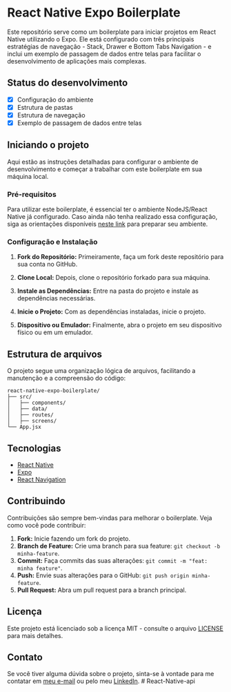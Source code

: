 # React Native Expo Boilerplate

Este repositório serve como um boilerplate para iniciar projetos em React Native utilizando o Expo. Ele está configurado com três principais estratégias de navegação - Stack, Drawer e Bottom Tabs Navigation - e inclui um exemplo de passagem de dados entre telas para facilitar o desenvolvimento de aplicações mais complexas.

## Status do desenvolvimento

- [x] Configuração do ambiente
- [x] Estrutura de pastas
- [x] Estrutura de navegação
- [x] Exemplo de passagem de dados entre telas

## Iniciando o projeto

Aqui estão as instruções detalhadas para configurar o ambiente de desenvolvimento e começar a trabalhar com este boilerplate em sua máquina local.

### Pré-requisitos

Para utilizar este boilerplate, é essencial ter o ambiente NodeJS/React Native já configurado. Caso ainda não tenha realizado essa configuração, siga as orientações disponíveis [neste link](https://www.notion.so/Windows-f715073fc7c446dbaaee2bc313f8741c) para preparar seu ambiente.

### Configuração e Instalação

1. **Fork do Repositório:** Primeiramente, faça um fork deste repositório para sua conta no GitHub.

2. **Clone Local:** Depois, clone o repositório forkado para sua máquina.

3. **Instale as Dependências:** Entre na pasta do projeto e instale as dependências necessárias.

4. **Inicie o Projeto:** Com as dependências instaladas, inicie o projeto.

5. **Dispositivo ou Emulador:** Finalmente, abra o projeto em seu dispositivo físico ou em um emulador.

## Estrutura de arquivos

O projeto segue uma organização lógica de arquivos, facilitando a manutenção e a compreensão do código:

```
react-native-expo-boilerplate/
├── src/
│   ├── components/
│   ├── data/
│   ├── routes/
│   ├── screens/
└── App.jsx
```

## Tecnologias

- [React Native](https://reactnative.dev/)
- [Expo](https://expo.dev/)
- [React Navigation](https://reactnavigation.org/)

## Contribuindo

Contribuições são sempre bem-vindas para melhorar o boilerplate. Veja como você pode contribuir:

1. **Fork:** Inicie fazendo um fork do projeto.
2. **Branch de Feature:** Crie uma branch para sua feature: `git checkout -b minha-feature`.
3. **Commit:** Faça commits das suas alterações: `git commit -m "feat: minha feature"`.
4. **Push:** Envie suas alterações para o GitHub: `git push origin minha-feature`.
5. **Pull Request:** Abra um pull request para a branch principal.

## Licença

Este projeto está licenciado sob a licença MIT - consulte o arquivo [LICENSE](LICENSE) para mais detalhes.

## Contato

Se você tiver alguma dúvida sobre o projeto, sinta-se à vontade para me contatar em [meu e-mail](mailto:dev.felipesantos@gmail.com) ou pelo meu [LinkedIn](https://www.linkedin.com/in/92felipesantos).
#   R e a c t - N a t i v e - a p i  
 